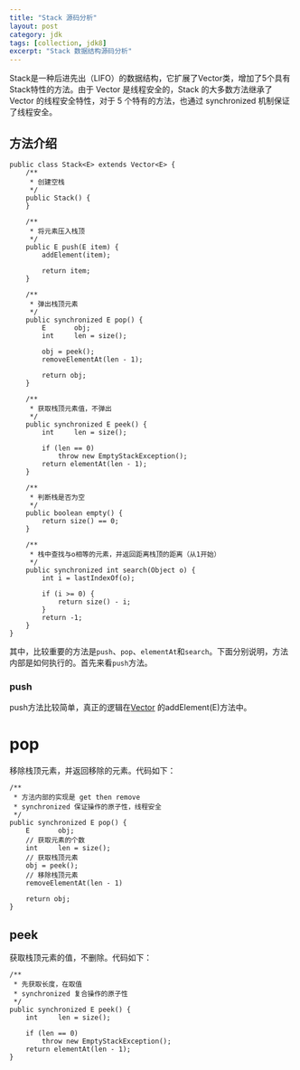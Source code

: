 ```yaml
---
title: "Stack 源码分析"
layout: post
category: jdk
tags: [collection, jdk8]
excerpt: "Stack 数据结构源码分析"
---
```

Stack是一种后进先出（LIFO）的数据结构，它扩展了Vector类，增加了5个具有Stack特性的方法。由于 Vector 是线程安全的，Stack 的大多数方法继承了 Vector 的线程安全特性，对于 5 个特有的方法，也通过 synchronized 机制保证了线程安全。

## 方法介绍

```
public class Stack<E> extends Vector<E> {
    /**
     * 创建空栈
     */
    public Stack() {
    }

    /**
     * 将元素压入栈顶
     */
    public E push(E item) {
        addElement(item);

        return item;
    }

    /**
     * 弹出栈顶元素
     */
    public synchronized E pop() {
        E       obj;
        int     len = size();

        obj = peek();
        removeElementAt(len - 1);

        return obj;
    }

    /**
     * 获取栈顶元素值，不弹出
     */
    public synchronized E peek() {
        int     len = size();

        if (len == 0)
            throw new EmptyStackException();
        return elementAt(len - 1);
    }

    /**
     * 判断栈是否为空
     */
    public boolean empty() {
        return size() == 0;
    }

    /**
     * 栈中查找与o相等的元素，并返回距离栈顶的距离（从1开始）
     */
    public synchronized int search(Object o) {
        int i = lastIndexOf(o);

        if (i >= 0) {
            return size() - i;
        }
        return -1;
    }
}
```
其中，比较重要的方法是`push`、`pop`、`elementAt`和`search`。下面分别说明，方法内部是如何执行的。首先来看`push`方法。

### push

push方法比较简单，真正的逻辑在[Vector](https://dophinlife.github.io/jdk/Vector-source-code-analysis) 的addElement(E)方法中。

# pop

移除栈顶元素，并返回移除的元素。代码如下：
```
/**
 * 方法内部的实现是 get then remove
 * synchronized 保证操作的原子性，线程安全
 */
public synchronized E pop() {
    E       obj;
    // 获取元素的个数
    int     len = size();
    // 获取栈顶元素
    obj = peek();
    // 移除栈顶元素
    removeElementAt(len - 1)

    return obj;
}
```

## peek

获取栈顶元素的值，不删除。代码如下：
```
/**
 * 先获取长度，在取值
 * synchronized 复合操作的原子性
 */
public synchronized E peek() {
    int     len = size();

    if (len == 0)
        throw new EmptyStackException();
    return elementAt(len - 1);
}
```